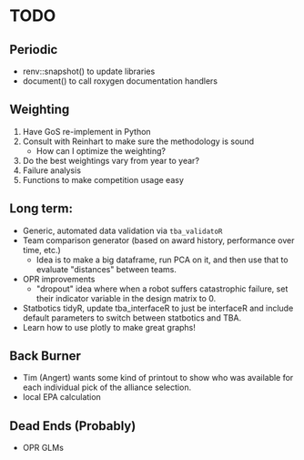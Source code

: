 # TODO

## Periodic
- renv::snapshot() to update libraries
- document() to call roxygen documentation handlers

## Weighting
1) Have GoS re-implement in Python
2) Consult with Reinhart to make sure the methodology is sound
    - How can I optimize the weighting?
3) Do the best weightings vary from year to year?
4) Failure analysis
5) Functions to make competition usage easy

## Long term:
- Generic, automated data validation via `tba_validatoR`
- Team comparison generator (based on award history, performance over time, etc.)
    - Idea is to make a big dataframe, run PCA on it, and then use that to evaluate "distances" between teams.
- OPR improvements
    - "dropout" idea where when a robot suffers catastrophic failure, set their indicator variable in the design matrix to 0.
- Statbotics tidyR, update tba_interfaceR to just be interfaceR and include default parameters to switch between statbotics and TBA.
- Learn how to use plotly to make great graphs!

## Back Burner

- Tim (Angert) wants some kind of printout to show who was available for each individual pick of the alliance selection.
- local EPA calculation

## Dead Ends (Probably)

- OPR GLMs
